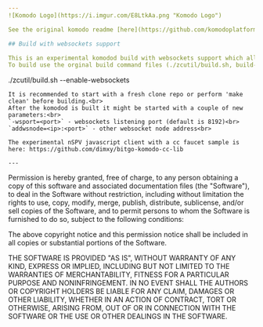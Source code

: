 ```yaml
---
![Komodo Logo](https://i.imgur.com/E8LtkAa.png "Komodo Logo")

See the original komodo readme [here](https://github.com/komodoplatform/komodo)

## Build with websockets support

This is an experimental komodod build with websockets support which allows to connect nSPV clients over websockets protocol to nSPV komodod daemon.<br>
To build use the orginal build command files (./zcutil/build.sh, build-mac.sh, build-win.sh) with a parameter `--enable-websockets`.
```
./zcutil/build.sh --enable-websockets
```
It is recommended to start with a fresh clone repo or perform 'make clean' before building.<br>
After the komodod is built it might be started with a couple of new parameters:<br>
`-wsport=<port>` - websockets listening port (default is 8192)<br>
`addwsnode=<ip>:<port>` - other websocket node address<br> 

The experimental nSPV javascript client with a cc faucet sample is here: https://github.com/dimxy/bitgo-komodo-cc-lib

---
```



Permission is hereby granted, free of charge, to any person obtaining a copy of this software and associated documentation files (the "Software"), to deal in the Software without restriction, including without limitation the rights to use, copy, modify, merge, publish, distribute, sublicense, and/or sell copies of the Software, and to permit persons to whom the Software is furnished to do so, subject to the following conditions:

The above copyright notice and this permission notice shall be included in all copies or substantial portions of the Software.

THE SOFTWARE IS PROVIDED "AS IS", WITHOUT WARRANTY OF ANY KIND, EXPRESS OR IMPLIED, INCLUDING BUT NOT LIMITED TO THE WARRANTIES OF MERCHANTABILITY, FITNESS FOR A PARTICULAR PURPOSE AND NONINFRINGEMENT. IN NO EVENT SHALL THE AUTHORS OR COPYRIGHT HOLDERS BE LIABLE FOR ANY CLAIM, DAMAGES OR OTHER LIABILITY, WHETHER IN AN ACTION OF CONTRACT, TORT OR OTHERWISE, ARISING FROM, OUT OF OR IN CONNECTION WITH THE SOFTWARE OR THE USE OR OTHER DEALINGS IN THE SOFTWARE.
